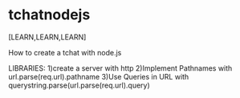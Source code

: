 # tchatnodejs

[LEARN,LEARN,LEARN]

How to create a tchat with node.js

LIBRARIES:
1)create a server with http 
2)Implement Pathnames with url.parse(req.url).pathname
3)Use Queries in URL with querystring.parse(url.parse(req.url).query)
